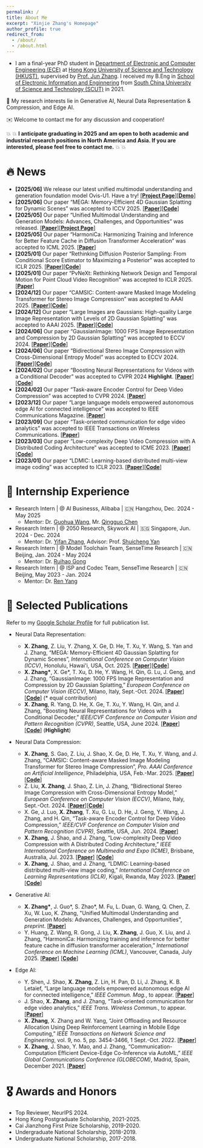 ```yaml
---
permalink: /
title: About Me
excerpt: "Xinjie Zhang's Homepage"
author_profile: true
redirect_from: 
  - /about/
  - /about.html
---
```


- I am a final-year PhD student in [Department of Electronic and Computer Engineering (ECE)](https://ece.hkust.edu.hk/) at [Hong Kong University of Science and Technology (HKUST)](https://hkust.edu.hk/), supervised by [Prof. Jun Zhang](https://eejzhang.people.ust.hk/). I received my B.Eng in [School of Electronic Information and Enginnering](http://www2.scut.edu.cn/ee/main.htm) from [South China University of Science and Technology (SCUT)](https://www.scut.edu.cn/new/) in 2021.

📌 My research interests lie in Generative AI, Neural Data Representation & Compression, and Edge AI.

✉️ Welcome to contact me for any discussion and cooperation!

💥 💥 **I anticipate graduating in 2025 and am open to both academic and industrial research positions in North America and Asia. If you are interested, please feel free to contact me.** 💥 💥

# 🔥 News
- **[2025/06]** We release our latest unified multimodal understanding and generation foundation model Ovis-U1. Have a try! [[**Project Page**]](https://github.com/AIDC-AI/Ovis-U1)[[**Demo**]](https://huggingface.co/spaces/AIDC-AI/Ovis-U1-3B)
- **[2025/06]** Our paper “MEGA: Memory-Efficient 4D Gaussian Splatting for Dynamic Scenes” was accepted to ICCV 2025. [[**Paper**]](https://arxiv.org/abs/2410.13613)[[**Code**]](https://github.com/Xinjie-Q/MEGA)
- **[2025/05]** Our paper “Unified Multimodal Understanding and Generation Models: Advances, Challenges, and Opportunities” was released. [[**Paper**]](https://arxiv.org/abs/2505.02567)[[**Project Page**]](https://github.com/AIDC-AI/Awesome-Unified-Multimodal-Models)
- **[2025/05]** Our paper “HarmoniCa: Harmonizing Training and Inference for Better Feature Cache in Diffusion Transformer Acceleration” was accepted to ICML 2025. [[**Paper**]](https://arxiv.org/abs/2410.01723)
- **[2025/01]** Our paper “Rethinking Diffusion Posterior Sampling: From Conditional Score Estimator to Maximizing a Posterior” was accepted to ICLR 2025. [[**Paper**]](https://arxiv.org/abs/2501.18913)[[**Code**]](https://github.com/tongdaxu/rethinking-diffusion-posterior-sampling-from-conditional-score-estimator-to-maximizing-a-posterior)
- **[2025/01]** Our paper “PvNeXt: Rethinking Network Design and Temporal Motion for Point Cloud Video Recognition” was accepted to ICLR 2025. [[**Paper**]](https://openreview.net/forum?id=ZsU52Zkzjr)
- **[2024/12]** Our paper “CAMSIC: Content-aware Masked Image Modeling Transformer for Stereo Image Compression” was accepted to AAAI 2025. [[**Paper**]](https://arxiv.org/abs/2403.08505)[[**Code**]](https://github.com/Xinjie-Q/CAMSIC)
- **[2024/12]** Our paper “Large Images are Gaussians: High-quality Large Image Representation with Levels of 2D Gaussian Splatting” was accepted to AAAI 2025. [[**Paper**]](https://arxiv.org/abs/2502.09039)[[**Code**]](https://github.com/HKU-MedAI/LIG)
- **[2024/06]** Our paper “GaussianImage: 1000 FPS Image Representation and Compression by 2D Gaussian Splatting” was accepted to ECCV 2024. [[**Paper**]](https://arxiv.org/abs/2403.08551)[[**Code**]](https://github.com/Xinjie-Q/GaussianImage)
- **[2024/06]** Our paper “Bidirectional Stereo Image Compression with Cross-Dimensional Entropy Model” was accepted to ECCV 2024. [[**Paper**]](https://arxiv.org/abs/2407.10632)[[**Code**]](https://github.com/LIUZhening111/BiSIC) 
- **[2024/02]** Our paper “Boosting Neural Representations for Videos with a Conditional Decoder” was accepted to CVPR 2024 **Highlight**. [[**Paper**]](https://arxiv.org/abs/2402.18152)[[**Code**]](https://github.com/Xinjie-Q/Boosting-NeRV)
- **[2024/02]** Our paper “Task-aware Encoder Control for Deep Video Compression” was accepted to CVPR 2024. [[**Paper**]](https://arxiv.org/abs/2404.04848)
- **[2023/12]** Our paper “Large language models empowered autonomous edge AI for connected intelligence” was accepted to IEEE Communications Magazine. [[**Paper**]](https://arxiv.org/abs/2307.02779)
- **[2023/09]** Our paper “Task-oriented communication for edge video analytics” was accepted to IEEE Transactions on Wireless Communications. [[**Paper**]](https://arxiv.org/abs/2211.14049)
- **[2023/03]** Our paper “Low-complexity Deep Video Compression with A Distributed Coding Architecture” was accepted to ICME 2023. [[**Paper**]](https://arxiv.org/abs/2303.11599)[[**Code**]](https://github.com/Xinjie-Q/Distributed-DVC) 
- **[2023/01]** Our paper “LDMIC: Learning-based distributed multi-view image coding” was accepted to ICLR 2023. [[**Paper**]](https://arxiv.org/abs/2301.09799)[[**Code**]](https://github.com/Xinjie-Q/LDMIC)

# 🏢 Internship Experience
- Research Intern | @ AI Businesss, Alibaba | 🇨🇳 Hangzhou, Dec. 2024 - May 2025
  - Mentor: Dr. [Guohua Wang](https://doctorkey.github.io/), Mr. [Qingguo Chen](https://scholar.google.com/citations?hl=en&user=GlqRHLcAAAAJ&view_op=list_works&sortby=pubdate)
- Research Intern | @ 2050 Research, Skywork AI | 🇸🇬 Singapore, Jun. 2024 - Dec. 2024
  - Mentor: Dr. [Yifan Zhang](https://sites.google.com/view/yifan-zhang/), Advisor: Prof. [Shuicheng Yan](https://yanshuicheng.info/)
- Research Intern | @ Model Toolchain Team, SenseTime Research | 🇨🇳 Beijing, Jan. 2024 - May 2024
  - Mentor: Dr. [Ruihao Gong](https://xhplus.github.io/)
- Research Intern | @ ISP and Codec Team, SenseTime Research | 🇨🇳 Beijing, May 2023 - Jan. 2024
  - Mentor: Dr. [Ren Yang](https://renyang-home.github.io/)

# 📝 Selected Publications

Refer to my [Google Scholar Profile](https://scholar.google.com/citations?hl=zh-CN&user=U_gSl6wAAAAJ) for full publication list.
- Neural Data Representation:
  - **X. Zhang**, Z. Liu, Y. Zhang, X. Ge, D. He, T. Xu, Y. Wang, S. Yan and J. Zhang, “MEGA: Memory-Efficient 4D Gaussian Splatting for Dynamic Scenes”, *International Conference on Computer Vision (ICCV)*, Honolulu, Hawai'i, USA, Oct. 2025. [[**Paper**]](https://arxiv.org/abs/2410.13613)[[**Code**]](https://github.com/Xinjie-Q/MEGA)
  - **X. Zhang\***, X. Ge\*, T. Xu, D. He, Y. Wang, H. Qin, G. Lu, J. Geng, and J. Zhang, “GaussianImage: 1000 FPS Image Representation and Compression by 2D Gaussian Splatting,” *European Conference on Computer Vision (ECCV)*, Milano, Italy, Sept.-Oct. 2024. [[**Paper**]](https://arxiv.org/abs/2403.08551)[[**Code**]](https://github.com/Xinjie-Q/GaussianImage) (* equal contribution) 
  - **X. Zhang**, R. Yang, D. He, X. Ge, T. Xu, Y. Wang, H. Qin, and J. Zhang, “Boosting Neural Representations for Videos with a Conditional Decoder,” *IEEE/CVF Conference on Computer Vision and Pattern Recognition (CVPR)*, Seattle, USA, June 2024. [[**Paper**]](https://arxiv.org/abs/2402.18152)[[**Code**]](https://github.com/Xinjie-Q/Boosting-NeRV) (**Highlight**)

- Neural Data Compression:
    - **X. Zhang**, S. Gao, Z. Liu, J. Shao, X. Ge, D. He, T. Xu, Y. Wang, and J. Zhang, “CAMSIC: Content-aware Masked Image Modeling Transformer for Stereo Image Compression”, *Pro. AAAI Conference on Artificial Intelligence*, Philadelphia, USA, Feb.-Mar. 2025. [[**Paper**]](https://arxiv.org/abs/2403.08505)[[**Code**]](https://github.com/Xinjie-Q/CAMSIC)
    - Z. Liu, **X. Zhang**, J. Shao, Z. Lin, J. Zhang, “Bidirectional Stereo Image Compression with Cross-Dimensional Entropy Model,” *European Conference on Computer Vision (ECCV)*, Milano, Italy, Sept.-Oct. 2024. [[**Paper**]](https://arxiv.org/abs/2407.10632)[[**Code**]](https://github.com/LIUZhening111/BiSIC) 
    - X. Ge, J. Luo, **X. Zhang**, T. Xu, G. Lu, D. He, J. Geng, Y. Wang, J. Zhang, and H. Qin, “Task-aware Encoder Control for Deep Video Compression,” *IEEE/CVF Conference on Computer Vision and Pattern Recognition (CVPR)*, Seattle, USA, Jun. 2024. [[**Paper**]](https://arxiv.org/abs/2404.04848)
  - **X. Zhang**, J. Shao, and J. Zhang, “Low-complexity Deep Video Compression with A Distributed Coding Architecture,” *IEEE International Conference on Multimedia and Expo (ICME)*, Brisbane, Australia, Jul. 2023. [[**Paper**]](https://arxiv.org/abs/2303.11599) [[**Code**]](https://github.com/Xinjie-Q/Distributed-DVC) 
  - **X. Zhang**, J. Shao, and J. Zhang, “LDMIC: Learning-based distributed multi-view image coding,” *International Conference on Learning Representations (ICLR)*, Kigali, Rwanda, May 2023. [[**Paper**]](https://arxiv.org/abs/2301.09799) [[**Code**]](https://github.com/Xinjie-Q/LDMIC)

- Generative AI:
  - **X. Zhang\***, J. Guo\*, S. Zhao\*, M. Fu, L. Duan, G. Wang, Q. Chen, Z. Xu, W. Luo, K. Zhang, "Unified Multimodal Understanding and Generation Models: Advances, Challenges, and Opportunities", *preprint*. [[**Paper**]](https://arxiv.org/abs/2505.02567)
  - Y. Huang, Z. Wang, R. Gong, J. Liu, **X. Zhang**, J. Guo, X. Liu, and J. Zhang, “HarmoniCa: Harmonizing training and inference for better feature cache in diffusion transformer acceleration,” *International Conference on Machine Learning (ICML)*, Vancouver, Canada, July 2025. [[**Paper**]](https://arxiv.org/abs/2410.01723) [[**Code**]](https://github.com/ModelTC/HarmoniCa)

- Edge AI:
  - Y. Shen, J. Shao, **X. Zhang**, Z. Lin, H. Pan, D. Li, J. Zhang, K. B. Letaief, “Large language models empowered autonomous edge AI for connected intelligence,” *IEEE Commun. Mag.*, to appear. [[**Paper**]](https://arxiv.org/abs/2307.02779)
  - J. Shao, **X. Zhang**, and J. Zhang, “Task-oriented communication for edge video analytics,” *IEEE Trans. Wireless Commun.*, to appear. [[**Paper**]](https://arxiv.org/abs/2211.14049)
  - **X. Zhang**, X. Zhang and W. Yang, “Joint Offloading and Resource Allocation Using Deep Reinforcement Learning in Mobile Edge Computing,” *IEEE Transactions on Network Science and Engineering*, vol. 9, no. 5, pp. 3454-3466, 1 Sept.-Oct. 2022. [[**Paper**]](https://ieeexplore.ieee.org/abstract/document/9802709) 
  - **X. Zhang**, J. Shao, Y. Mao, and J. Zhang, “Communication-Computation Efficient Device-Edge Co-Inference via AutoML,” *IEEE Global Communications Conference (GLOBECOM)*, Madrid, Spain, December 2021. [[**Paper**]](https://arxiv.org/abs/2108.13009) 

# 🎖 Awards and Honors 
- Top Reviewer, NeurIPS 2024.
- Hong Kong Postgraduate Scholarship, 2021-2025.
- Cai Jianzhong First Prize Scholarship, 2019-2020.
- Undergraduate National Scholarship, 2018-2019.
- Undergraduate National Scholarship, 2017-2018.
